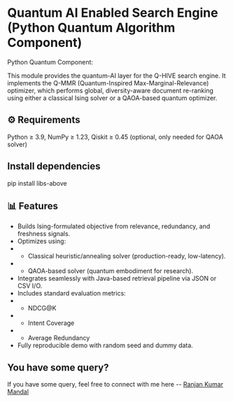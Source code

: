 # Quantum AI Enabled Search Engine (Python Quantum Algorithm Component)

Python Quantum Component:

This module provides the quantum-AI layer for the Q-HIVE search engine. It implements the Q-MMR (Quantum-Inspired Max-Marginal-Relevance) optimizer, which performs global, diversity-aware document re-ranking using either a classical Ising solver or a QAOA-based quantum optimizer.

## ⚙️ Requirements

Python ≥ 3.9, NumPy ≥ 1.23, Qiskit ≥ 0.45 (optional, only needed for QAOA solver)

## Install dependencies

pip install libs-above

## 📊 Features

- Builds Ising-formulated objective from relevance, redundancy, and freshness signals.
- Optimizes using:
- - Classical heuristic/annealing solver (production-ready, low-latency).
- - QAOA-based solver (quantum embodiment for research).
- Integrates seamlessly with Java-based retrieval pipeline via JSON or CSV I/O.
- Includes standard evaluation metrics:
- - NDCG@K
- - Intent Coverage
- - Average Redundancy
- Fully reproducible demo with random seed and dummy data.

## You have some query?

If you have some query, feel free to connect with me here -- [Ranjan Kumar Mandal](https://www.linkedin.com/in/ranjan-kumar-m-818367158/)
